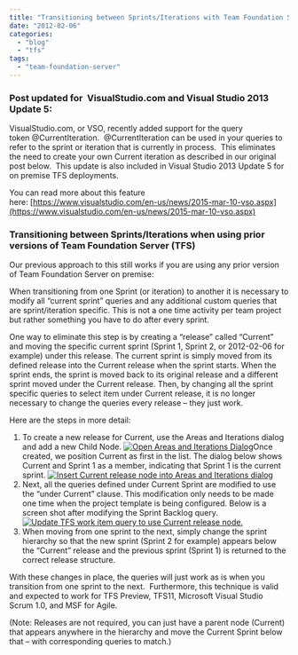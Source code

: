```yaml
---
title: "Transitioning between Sprints/Iterations with Team Foundation Server (TFS)"
date: "2012-02-06"
categories: 
  - "blog"
  - "tfs"
tags: 
  - "team-foundation-server"
---
```


### Post updated for  VisualStudio.com and Visual Studio 2013 Update 5:

VisualStudio.com, or VSO, recently added support for the query token @CurrentIteration.  @CurrentIteration can be used in your queries to refer to the sprint or iteration that is currently in process.  This eliminates the need to create your own Current iteration as described in our original post below.  This update is also included in Visual Studio 2013 Update 5 for on premise TFS deployments.

You can read more about this feature here: [https://www.visualstudio.com/en-us/news/2015-mar-10-vso.aspx](https://www.visualstudio.com/en-us/news/2015-mar-10-vso.aspx)

### Transitioning between Sprints/Iterations when using prior versions of Team Foundation Server (TFS)

Our previous approach to this still works if you are using any prior version of Team Foundation Server on premise:

When transitioning from one Sprint (or iteration) to another it is necessary to modify all “current sprint” queries and any additional custom queries that are sprint/iteration specific. This is not a one time activity per team project but rather something you have to do after every sprint.

One way to eliminate this step is by creating a “release” called “Current” and moving the specific current sprint (Sprint 1, Sprint 2, or 2012-02-06 for example) under this release. The current sprint is simply moved from its defined release into the Current release when the sprint starts. When the sprint ends, the sprint is moved back to its original release and a different sprint moved under the Current release. Then, by changing all the sprint specific queries to select item under Current release, it is no longer necessary to change the queries every release – they just work.

Here are the steps in more detail:

1. To create a new release for Current, use the Areas and Iterations dialog and add a new Child Node. [![Open Areas and Iterations Dialog](/wp-content/uploads/2012/02/SNAGHTML341951e4.png "Open Areas and Iterations Dialog")](/wp-content/uploads/2012/02/SNAGHTML341951e4.png)Once created, we position Current as first in the list. The dialog below shows Current and Sprint 1 as a member, indicating that Sprint 1 is the current sprint. [![Insert Current release node into Areas and Iterations dialog](/wp-content/uploads/2012/02/image.png "Insert Current release node into Areas and Iterations dialog")](/wp-content/uploads/2012/02/image.png)
2. Next, all the queries defined under Current Sprint are modified to use the “under Current” clause. This modification only needs to be made one time when the project template is being configured. Below is a screen shot after modifying the Sprint Backlog query. [![Update TFS work item query to use Current release node.](/wp-content/uploads/2012/02/image1.png "EditQueryToUseCurrentReleaseNode")](/wp-content/uploads/2012/02/image1.png)
3. When moving from one sprint to the next, simply change the sprint hierarchy so that the new sprint (Sprint 2 for example) appears below the “Current” release and the previous sprint (Sprint 1) is returned to the correct release structure.

With these changes in place, the queries will just work as is when you transition from one sprint to the next.  Furthermore, this technique is valid and expected to work for TFS Preview, TFS11, Microsoft Visual Studio Scrum 1.0, and MSF for Agile.

(Note: Releases are not required, you can just have a parent node (Current) that appears anywhere in the hierarchy and move the Current Sprint below that – with corresponding queries to match.)
